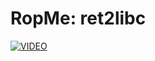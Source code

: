 # RopMe: ret2libc
[![VIDEO](https://img.youtube.com/vi/AaKLMc_J9z8/0.jpg)](https://youtu.be/AaKLMc_J9z8 "Ropme [hard]: HackTheBox Pwn Challenge (ret2libc)")